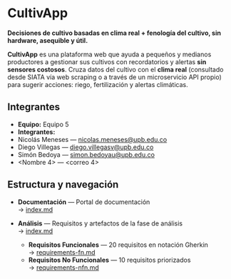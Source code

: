 # CultivApp

**Decisiones de cultivo basadas en clima real + fenología del cultivo, sin hardware, asequible y útil.**

**CultivApp** es una plataforma web que ayuda a pequeños y medianos productores a gestionar sus cultivos con recordatorios y alertas **sin sensores costosos**. Cruza datos del cultivo con el **clima real** (consultado desde SIATA vía web scraping o a través de un microservicio API propio) para sugerir acciones: riego, fertilización y alertas climáticas.

## Integrantes
- **Equipo:** Equipo 5
- **Integrantes:**
- Nicolás Meneses — nicolas.meneses@upb.edu.co
- Diego Villegas — diego.villegasv@upb.edu.co
- Simón Bedoya  — simon.bedoyau@upb.edu.co
- <Nombre 4> — <correo 4>


## Estructura y navegación

- **Documentación** — Portal de documentación  
  → [index.md](doc/index.md)

- **Análisis** — Requisitos y artefactos de la fase de análisis  
  → [index.md](doc/analysis/index.md)
  - **Requisitos Funcionales** — 20 requisitos en notación Gherkin  
    → [requirements-fn.md](doc/analysis/requirements-fn.md)
  - **Requisitos No Funcionales** — 10 requisitos priorizados  
    → [requirements-nfn.md](doc/analysis/requirements-nfn.md)




 
